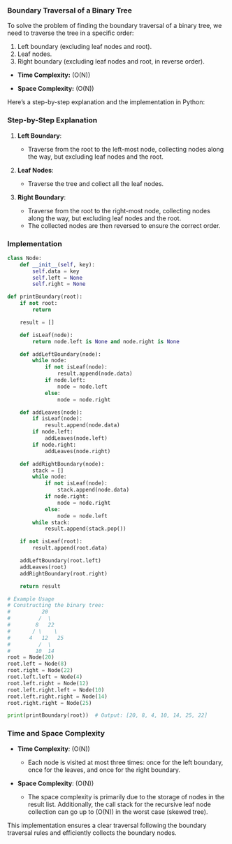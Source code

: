 ### Boundary Traversal of a Binary Tree

To solve the problem of finding the boundary traversal of a binary tree, we need to traverse the tree in a specific order:
1. Left boundary (excluding leaf nodes and root).
2. Leaf nodes.
3. Right boundary (excluding leaf nodes and root, in reverse order).

- **Time Complexity:** \(O(N)\)

- **Space Complexity:** \(O(N)\)

Here’s a step-by-step explanation and the implementation in Python:

### Step-by-Step Explanation

1. **Left Boundary**:
   - Traverse from the root to the left-most node, collecting nodes along the way, but excluding leaf nodes and the root.

2. **Leaf Nodes**:
   - Traverse the tree and collect all the leaf nodes.

3. **Right Boundary**:
   - Traverse from the root to the right-most node, collecting nodes along the way, but excluding leaf nodes and the root.
   - The collected nodes are then reversed to ensure the correct order.

### Implementation

```python
class Node:
    def __init__(self, key):
        self.data = key
        self.left = None
        self.right = None

def printBoundary(root):
    if not root:
        return

    result = []

    def isLeaf(node):
        return node.left is None and node.right is None

    def addLeftBoundary(node):
        while node:
            if not isLeaf(node):
                result.append(node.data)
            if node.left:
                node = node.left
            else:
                node = node.right

    def addLeaves(node):
        if isLeaf(node):
            result.append(node.data)
        if node.left:
            addLeaves(node.left)
        if node.right:
            addLeaves(node.right)

    def addRightBoundary(node):
        stack = []
        while node:
            if not isLeaf(node):
                stack.append(node.data)
            if node.right:
                node = node.right
            else:
                node = node.left
        while stack:
            result.append(stack.pop())

    if not isLeaf(root):
        result.append(root.data)

    addLeftBoundary(root.left)
    addLeaves(root)
    addRightBoundary(root.right)

    return result

# Example Usage
# Constructing the binary tree:
#          20
#         /  \
#        8   22
#       / \    \
#      4   12   25
#         /  \
#        10  14
root = Node(20)
root.left = Node(8)
root.right = Node(22)
root.left.left = Node(4)
root.left.right = Node(12)
root.left.right.left = Node(10)
root.left.right.right = Node(14)
root.right.right = Node(25)

print(printBoundary(root))  # Output: [20, 8, 4, 10, 14, 25, 22]
```

### Time and Space Complexity

- **Time Complexity**: \(O(N)\)
  - Each node is visited at most three times: once for the left boundary, once for the leaves, and once for the right boundary.
  
- **Space Complexity**: \(O(N)\)
  - The space complexity is primarily due to the storage of nodes in the result list. Additionally, the call stack for the recursive leaf node collection can go up to \(O(N)\) in the worst case (skewed tree).

This implementation ensures a clear traversal following the boundary traversal rules and efficiently collects the boundary nodes.